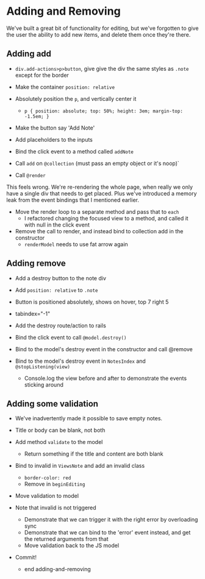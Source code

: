 Adding and Removing
==

We've built a great bit of functionality for editing, but we've forgotten to
give the user the ability to add new items, and delete them once they're there.

Adding add
--

- `div.add-actions>p>button`, give give the div the same styles as `.note`
  except for the border
- Make the container `position: relative`
- Absolutely position the `p`, and vertically center it
  - `
    p {
      position: absolute;
      top: 50%;
      height: 3em;
      margin-top: -1.5em;
    }
    `
- Make the button say 'Add Note'
- Add placeholders to the inputs

- Bind the click event to a method called `addNote`
- Call `add` on `@collection` (must pass an empty object or it's noop)`
- Call `@render`

This feels wrong. We're re-rendering the whole page, when really we only have a
single div that needs to get placed. Plus we've introduced a memory leak from
the event bindings that I mentioned earlier.

- Move the render loop to a separate method and pass that to `each`
  - I refactored changing the focused view to a method, and called it with null
    in the click event
- Remove the call to render, and instead bind to collection add in the
  constructor
  - `renderModel` needs to use fat arrow again

Adding remove
--

- Add a destroy button to the note div
- Add `position: relative` to `.note`
- Button is positioned absolutely, shows on hover, top 7 right 5
- tabindex="-1"

- Add the destroy route/action to rails
- Bind the click event to call `@model.destroy()`
- Bind to the model's destroy event in the constructor and call @remove
- Bind to the model's destroy event in `NotesIndex` and `@stopListening(view)`
  - Console.log the view before and after to demonstrate the events sticking
    around

Adding some validation
--

- We've inadvertently made it possible to save empty notes.
- Title or body can be blank, not both
- Add method `validate` to the model
  - Return something if the title and content are both blank

- Bind to invalid in `ViewsNote` and add an invalid class
  - `border-color: red`
  - Remove in `beginEditing`

- Move validation to model
- Note that invalid is not triggered
  - Demonstrate that we can trigger it with the right error by overloading sync
  - Demonstrate that we can bind to the 'error' event instead, and get the
    returned arguments from that
  - Move validation back to the JS model

- Commit!
  - end adding-and-removing
